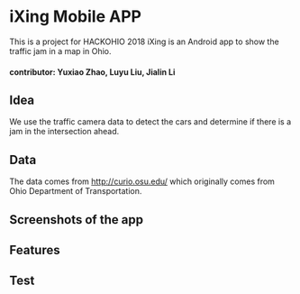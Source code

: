 # iXing Mobile APP
This is a project for HACKOHIO 2018
iXing is an Android app to show the traffic jam in a map in Ohio. 
#### contributor: Yuxiao Zhao, Luyu Liu, Jialin Li

## Idea
We use the traffic camera data to detect the cars and determine if there is a jam in the intersection ahead.

## Data
The data comes from http://curio.osu.edu/ which originally comes from Ohio Department of Transportation.

## Screenshots of the app

## Features

## Test

